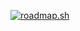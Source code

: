 [![roadmap.sh](https://roadmap.sh/card/tall/682b3540c0bc32867e696714?variant=dark&roadmaps=frontend%2Cgame-developer%2Cbackend)](https://roadmap.sh)
